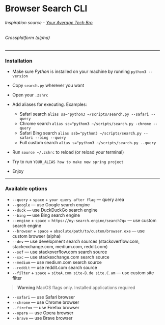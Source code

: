 # Browser Search CLI

###### Inspiration source - [Your Average Tech Bro](https://www.youtube.com/watch?v=6wwHv-cyOd0)

###### Crossplatform (alpha)

---

### Installation

- Make sure _Python_ is installed on your machine by running `python3 --version`
- Copy `search.py` wherever you want
- Open your `.zshrc`
- Add aliases for executing. Examples:

  - Safari search `alias ss="python3 ~/scripts/search.py --safari --query`
  - Chrome search `alias sc="python3 ~/scripts/search.py -chrome --query`
  - Safari Bing search `alias ssb="python3 ~/scripts/search.py --safari --bing --query`
  - Full custom search `alias s="python3 ~/scripts/search.py --query`

- Run `source ~/.zshrc` to reload (or reload your terminal)
- Try to run `YOUR_ALIAS how to make new spring project`
- Enjoy

---

### Available options

- `--query` + `space` + `your query after flag` — query area
- `--google` — use Google search engine
- `--duck` — use DuckDuckGo search engine
- `--bing` — use Bing search engine
- `--engine` + `space` + `https://my-search.engine/search?q=` — use custom search engine
- `--browser` + `space` + `absolute/path/to/custom/browser.exe` — use custom browser (alpha)
- `--dev` — use development search sources (stackoverflow.com, stackexchange.com, medium.com, reddit.com)
- `--sof` — use stackoverflow.com search source
- `--sxc` — use stackexchange.com search source
- `--medium` — use medium.com search source
- `--reddit` — use reddit.com search source
- `--filter` + `space` + `siteA.com site-B.de site.C.am` — use custom site filter

> **Warning**
> MacOS flags only. Installed applications required

- `--safari` — use Safari browser
- `--chrome` — use Chrome browser
- `--firefox` — use Firefox browser
- `--opera` — use Opera browser
- `--brave` — use Brave browser
